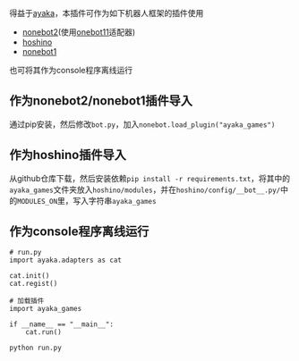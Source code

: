 得益于[ayaka](https://github.com/bridgeL/ayaka)，本插件可作为如下机器人框架的插件使用

- [nonebot2](https://github.com/nonebot/nonebot2)(使用[onebot11](https://github.com/nonebot/adapter-onebot)适配器)
- [hoshino](https://github.com/Ice-Cirno/HoshinoBot)
- [nonebot1](https://github.com/nonebot/nonebot)

也可将其作为console程序离线运行

## 作为nonebot2/nonebot1插件导入

通过pip安装，然后修改`bot.py`，加入`nonebot.load_plugin("ayaka_games")`

## 作为hoshino插件导入

从github仓库下载，然后安装依赖`pip install -r requirements.txt`，将其中的`ayaka_games`文件夹放入`hoshino/modules`，并在`hoshino/config/__bot__.py/`中的`MODULES_ON`里，写入字符串`ayaka_games`

## 作为console程序离线运行

```
# run.py
import ayaka.adapters as cat

cat.init()
cat.regist()

# 加载插件
import ayaka_games

if __name__ == "__main__":
    cat.run()
```

```
python run.py
```